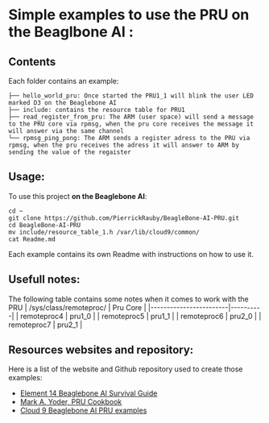 # Simple examples to use the PRU on the Beaglbone AI :

## Contents

Each folder contains an example: 

```
├── hello_world_pru: Once started the PRU1_1 will blink the user LED marked D3 on the Beaglebone AI
├── include: contains the resource table for PRU1
├── read_register_from_pru: The ARM (user space) will send a message to the PRU core via rpmsg, when the pru core receives the message it will answer via the same channel
└── rpmsg_ping_pong: The ARM sends a register adress to the PRU via rpmsg, when the pru receives the adress it will answer to ARM by sending the value of the regaister
```

## Usage:

To use this project __on the Beaglebone AI__:
```
cd ~
git clone https://github.com/PierrickRauby/BeagleBone-AI-PRU.git
cd BeagleBone-AI-PRU
mv include/resource_table_1.h /var/lib/cloud9/common/
cat Readme.md
```
Each example contains its own Readme with instructions on how to use it. 

## Usefull notes:

The following table contains some notes when it comes to work with the PRU
| /sys/class/remoteproc/ | Pru Core |
|------------------------|----------|
| remoteproc4            | pru1_0   |
| remoteproc5            | pru1_1   |
| remoteproc6            | pru2_0   |
| remoteproc7            | pru2_1   |

## Resources websites and repository:
Here is a list of the website and Github repository used to create those examples:
- [Element 14 Beaglebone AI Survival Guide](https://www.element14.com/community/community/project14/visionthing/blog/2019/11/16/beagleboard-ai-brick-recovery-procedure#jive_content_id_analogInc)
- [Mark A. Yoder, PRU Cookbook](http://beagleboard.org/static/prucookbook/)
- [Cloud 9 Beaglebone AI PRU examples](https://github.com/beagleboard/cloud9-examples/tree/v2020.01/BeagleBone/AI/pru)
